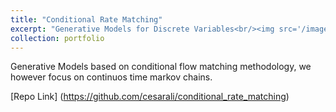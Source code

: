 ```yaml
---
title: "Conditional Rate Matching"
excerpt: "Generative Models for Discrete Variables<br/><img src='/images/repo_images/discrete_to_graph.png' style='width:50%;'>"
collection: portfolio
---
```


Generative Models based on conditional flow matching methodology, we however
focus on continuos time markov chains.

[Repo Link] (https://github.com/cesarali/conditional_rate_matching)

